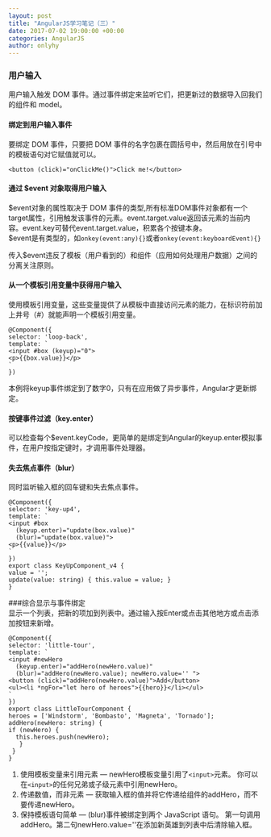 ```yaml
---
layout: post
title: "AngularJS学习笔记（三）"
date: 2017-07-02 19:00:00 +00:00
categories: AngularJS
author: onlyhy
---
```

### 用户输入  
   用户输入触发 DOM 事件。通过事件绑定来监听它们，把更新过的数据导入回我们的组件和 model。

#### 绑定到用户输入事件
   要绑定 DOM 事件，只要把 DOM 事件的名字包裹在圆括号中，然后用放在引号中的模板语句对它赋值就可以。  

    <button (click)="onClickMe()">Click me!</button>  


#### 通过 $event 对象取得用户输入  
   $event对象的属性取决于 DOM 事件的类型,所有标准DOM事件对象都有一个target属性，引用触发该事件的元素。event.target.value返回该元素的当前内容。event.key可替代event.target.value，积累各个按键本身。  
   $event是有类型的，如`onkey(event:any){}`或者`onkey(event:keyboardEvent){}`  

   传入$event违反了模板（用户看到的）和组件（应用如何处理用户数据）之间的分离关注原则。  

#### 从一个模板引用变量中获得用户输入  
   使用模板引用变量，这些变量提供了从模板中直接访问元素的能力，在标识符前加上井号（#）就能声明一个模板引用变量。  

    @Component({
    selector: 'loop-back',
    template: `
    <input #box (keyup)="0">
    <p>{{box.value}}</p>
    `
    })  

本例将keyup事件绑定到了数字0，只有在应用做了异步事件，Angular才更新绑定。

#### 按键事件过滤（key.enter）  
   可以检查每个$event.keyCode，更简单的是绑定到Angular的keyup.enter模拟事件，在用户按指定键时，才调用事件处理器。  

#### 失去焦点事件（blur）  
   同时监听输入框的回车键和失去焦点事件。  

    @Component({
    selector: 'key-up4',
    template: `
    <input #box
      (keyup.enter)="update(box.value)"
      (blur)="update(box.value)">
    <p>{{value}}</p>
    `
    })
    export class KeyUpComponent_v4 {
    value = '';
    update(value: string) { this.value = value; }
    }  

###综合显示与事件绑定  
   显示一个列表，把新的项加到列表中。通过输入按Enter或点击其他地方或点击添加按钮来新增。  
    
    @Component({
    selector: 'little-tour',
    template: `
    <input #newHero
      (keyup.enter)="addHero(newHero.value)"
      (blur)="addHero(newHero.value); newHero.value='' ">
    <button (click)="addHero(newHero.value)">Add</button>
    <ul><li *ngFor="let hero of heroes">{{hero}}</li></ul>
    `
    })
    export class LittleTourComponent {
    heroes = ['Windstorm', 'Bombasto', 'Magneta', 'Tornado'];
    addHero(newHero: string) {
    if (newHero) {
      this.heroes.push(newHero);
       }
     }
    }  

1. 使用模板变量来引用元素 — newHero模板变量引用了`<input>`元素。 你可以在`<input>`的任何兄弟或子级元素中引用newHero。
2. 传递数值，而非元素 — 获取输入框的值并将它传递给组件的addHero，而不要传递newHero。
3. 保持模板语句简单 — (blur)事件被绑定到两个 JavaScript 语句。 
第一句调用addHero。第二句newHero.value=''在添加新英雄到列表中后清除输入框。  





